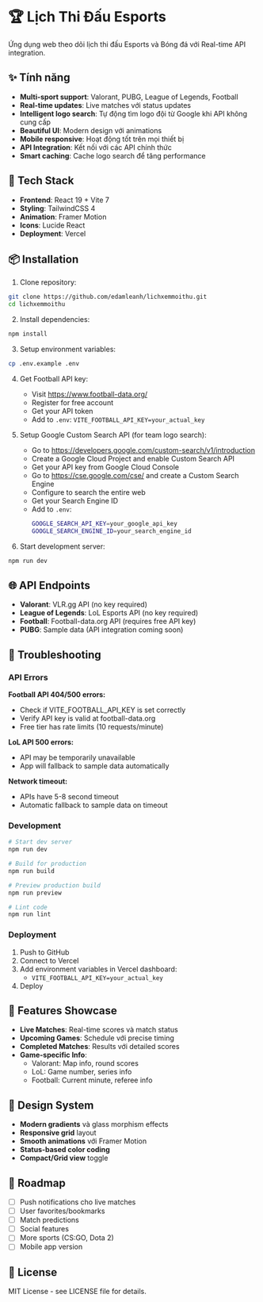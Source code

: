 # 🏆 Lịch Thi Đấu Esports

Ứng dụng web theo dõi lịch thi đấu Esports và Bóng đá với Real-time API integration.

## ✨ Tính năng

- **Multi-sport support**: Valorant, PUBG, League of Legends, Football
- **Real-time updates**: Live matches với status updates
- **Intelligent logo search**: Tự động tìm logo đội từ Google khi API không cung cấp
- **Beautiful UI**: Modern design với animations
- **Mobile responsive**: Hoạt động tốt trên mọi thiết bị
- **API Integration**: Kết nối với các API chính thức
- **Smart caching**: Cache logo search để tăng performance

## 🚀 Tech Stack

- **Frontend**: React 19 + Vite 7
- **Styling**: TailwindCSS 4
- **Animation**: Framer Motion
- **Icons**: Lucide React
- **Deployment**: Vercel

## 📦 Installation

1. Clone repository:
```bash
git clone https://github.com/edamleanh/lichxemmoithu.git
cd lichxemmoithu
```

2. Install dependencies:
```bash
npm install
```

3. Setup environment variables:
```bash
cp .env.example .env
```

4. Get Football API key:
   - Visit https://www.football-data.org/
   - Register for free account
   - Get your API token
   - Add to `.env`: `VITE_FOOTBALL_API_KEY=your_actual_key`

5. Setup Google Custom Search API (for team logo search):
   - Go to https://developers.google.com/custom-search/v1/introduction
   - Create a Google Cloud Project and enable Custom Search API
   - Get your API key from Google Cloud Console
   - Go to https://cse.google.com/cse/ and create a Custom Search Engine
   - Configure to search the entire web
   - Get your Search Engine ID
   - Add to `.env`:
     ```bash
     GOOGLE_SEARCH_API_KEY=your_google_api_key
     GOOGLE_SEARCH_ENGINE_ID=your_search_engine_id
     ```

6. Start development server:
```bash
npm run dev
```

## 🌐 API Endpoints

- **Valorant**: VLR.gg API (no key required)
- **League of Legends**: LoL Esports API (no key required)  
- **Football**: Football-data.org API (requires free API key)
- **PUBG**: Sample data (API integration coming soon)

## 🔧 Troubleshooting

### API Errors

**Football API 404/500 errors:**
- Check if VITE_FOOTBALL_API_KEY is set correctly
- Verify API key is valid at football-data.org
- Free tier has rate limits (10 requests/minute)

**LoL API 500 errors:**
- API may be temporarily unavailable
- App will fallback to sample data automatically

**Network timeout:**
- APIs have 5-8 second timeout
- Automatic fallback to sample data on timeout

### Development

```bash
# Start dev server
npm run dev

# Build for production
npm run build

# Preview production build
npm run preview

# Lint code
npm run lint
```

### Deployment

1. Push to GitHub
2. Connect to Vercel
3. Add environment variables in Vercel dashboard:
   - `VITE_FOOTBALL_API_KEY=your_actual_key`
4. Deploy

## 📱 Features Showcase

- **Live Matches**: Real-time scores và match status
- **Upcoming Games**: Schedule với precise timing
- **Completed Matches**: Results với detailed scores
- **Game-specific Info**: 
  - Valorant: Map info, round scores
  - LoL: Game number, series info
  - Football: Current minute, referee info

## 🎨 Design System

- **Modern gradients** và glass morphism effects
- **Responsive grid** layout
- **Smooth animations** với Framer Motion
- **Status-based color coding**
- **Compact/Grid view** toggle

## 🔮 Roadmap

- [ ] Push notifications cho live matches
- [ ] User favorites/bookmarks
- [ ] Match predictions
- [ ] Social features
- [ ] More sports (CS:GO, Dota 2)
- [ ] Mobile app version

## 📄 License

MIT License - see LICENSE file for details.
